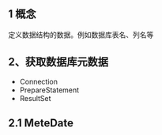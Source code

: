 ## 1 概念
定义数据结构的数据。例如数据库表名、列名等
## 2、获取数据库元数据
- Connection
- PrepareStatement
- ResultSet 
## 2.1 MeteDate